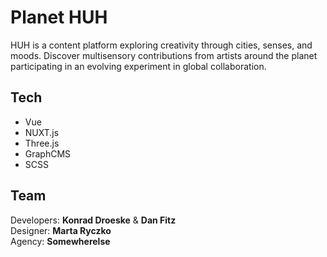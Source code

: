 # Planet HUH
HUH is a content platform exploring creativity through cities, senses, and moods. Discover multisensory contributions from artists around the planet participating in an evolving experiment in global collaboration.

## Tech
- Vue
- NUXT.js
- Three.js
- GraphCMS
- SCSS

## Team
Developers: **Konrad Droeske** & **Dan Fitz**<br/>
Designer: **Marta Ryczko**<br/>
Agency: **Somewherelse**

